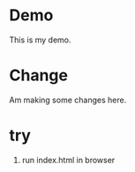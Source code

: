 # Demo

This is my demo.

# Change

Am making some changes here.

# try

1. run index.html in browser
